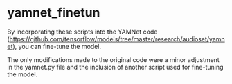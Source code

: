 # yamnet_finetun
By incorporating these scripts into the YAMNet code (https://github.com/tensorflow/models/tree/master/research/audioset/yamnet), you can fine-tune the model.

The only modifications made to the original code were a minor adjustment in the yamnet.py file and the inclusion of another script used for fine-tuning the model.

